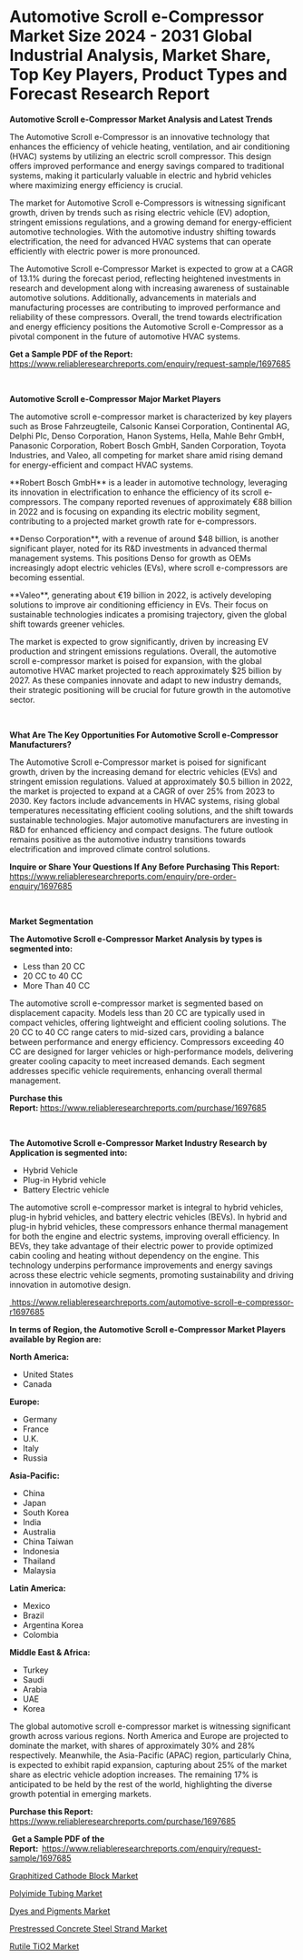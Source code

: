 <p><h1>Automotive Scroll e-Compressor Market Size 2024 - 2031 Global Industrial Analysis, Market Share, Top Key Players, Product Types and Forecast Research Report</h1></p><p><strong>Automotive Scroll e-Compressor Market Analysis and Latest Trends</strong></p>
<p><p>The Automotive Scroll e-Compressor is an innovative technology that enhances the efficiency of vehicle heating, ventilation, and air conditioning (HVAC) systems by utilizing an electric scroll compressor. This design offers improved performance and energy savings compared to traditional systems, making it particularly valuable in electric and hybrid vehicles where maximizing energy efficiency is crucial.</p><p>The market for Automotive Scroll e-Compressors is witnessing significant growth, driven by trends such as rising electric vehicle (EV) adoption, stringent emissions regulations, and a growing demand for energy-efficient automotive technologies. With the automotive industry shifting towards electrification, the need for advanced HVAC systems that can operate efficiently with electric power is more pronounced. </p><p>The Automotive Scroll e-Compressor Market is expected to grow at a CAGR of 13.1% during the forecast period, reflecting heightened investments in research and development along with increasing awareness of sustainable automotive solutions. Additionally, advancements in materials and manufacturing processes are contributing to improved performance and reliability of these compressors. Overall, the trend towards electrification and energy efficiency positions the Automotive Scroll e-Compressor as a pivotal component in the future of automotive HVAC systems.</p></p>
<p><strong>Get a Sample PDF of the Report:&nbsp;</strong> <a href="https://www.reliableresearchreports.com/enquiry/request-sample/1697685?utm_campaign=1393&utm_medium=2&utm_source=Github&utm_content=ia&utm_term=03102024&utm_id=automotive-scroll-e-compressor">https://www.reliableresearchreports.com/enquiry/request-sample/1697685</a></p>
<p>&nbsp;</p>
<p><strong>Automotive Scroll e-Compressor Major Market Players</strong></p>
<p><p>The automotive scroll e-compressor market is characterized by key players such as Brose Fahrzeugteile, Calsonic Kansei Corporation, Continental AG, Delphi Plc, Denso Corporation, Hanon Systems, Hella, Mahle Behr GmbH, Panasonic Corporation, Robert Bosch GmbH, Sanden Corporation, Toyota Industries, and Valeo, all competing for market share amid rising demand for energy-efficient and compact HVAC systems.</p><p>**Robert Bosch GmbH** is a leader in automotive technology, leveraging its innovation in electrification to enhance the efficiency of its scroll e-compressors. The company reported revenues of approximately €88 billion in 2022 and is focusing on expanding its electric mobility segment, contributing to a projected market growth rate for e-compressors.</p><p>**Denso Corporation**, with a revenue of around $48 billion, is another significant player, noted for its R&D investments in advanced thermal management systems. This positions Denso for growth as OEMs increasingly adopt electric vehicles (EVs), where scroll e-compressors are becoming essential.</p><p>**Valeo**, generating about €19 billion in 2022, is actively developing solutions to improve air conditioning efficiency in EVs. Their focus on sustainable technologies indicates a promising trajectory, given the global shift towards greener vehicles.</p><p>The market is expected to grow significantly, driven by increasing EV production and stringent emissions regulations. Overall, the automotive scroll e-compressor market is poised for expansion, with the global automotive HVAC market projected to reach approximately $25 billion by 2027. As these companies innovate and adapt to new industry demands, their strategic positioning will be crucial for future growth in the automotive sector.</p></p>
<p>&nbsp;</p>
<p><strong>What Are The Key Opportunities For Automotive Scroll e-Compressor Manufacturers?</strong></p>
<p><p>The Automotive Scroll e-Compressor market is poised for significant growth, driven by the increasing demand for electric vehicles (EVs) and stringent emission regulations. Valued at approximately $0.5 billion in 2022, the market is projected to expand at a CAGR of over 25% from 2023 to 2030. Key factors include advancements in HVAC systems, rising global temperatures necessitating efficient cooling solutions, and the shift towards sustainable technologies. Major automotive manufacturers are investing in R&D for enhanced efficiency and compact designs. The future outlook remains positive as the automotive industry transitions towards electrification and improved climate control solutions.</p></p>
<p><strong>Inquire or Share Your Questions If Any Before Purchasing This Report:</strong> <a href="https://www.reliableresearchreports.com/enquiry/pre-order-enquiry/1697685?utm_campaign=1393&utm_medium=2&utm_source=Github&utm_content=ia&utm_term=03102024&utm_id=automotive-scroll-e-compressor">https://www.reliableresearchreports.com/enquiry/pre-order-enquiry/1697685</a></p>
<p>&nbsp;</p>
<p><strong>Market Segmentation</strong></p>
<p><strong>The Automotive Scroll e-Compressor Market Analysis by types is segmented into:</strong></p>
<p><ul><li>Less than 20 CC</li><li>20 CC to 40 CC</li><li>More Than 40 CC</li></ul></p>
<p><p>The automotive scroll e-compressor market is segmented based on displacement capacity. Models less than 20 CC are typically used in compact vehicles, offering lightweight and efficient cooling solutions. The 20 CC to 40 CC range caters to mid-sized cars, providing a balance between performance and energy efficiency. Compressors exceeding 40 CC are designed for larger vehicles or high-performance models, delivering greater cooling capacity to meet increased demands. Each segment addresses specific vehicle requirements, enhancing overall thermal management.</p></p>
<p><strong>Purchase this Report:&nbsp;</strong><a href="https://www.reliableresearchreports.com/purchase/1697685?utm_campaign=1393&utm_medium=2&utm_source=Github&utm_content=ia&utm_term=03102024&utm_id=automotive-scroll-e-compressor">https://www.reliableresearchreports.com/purchase/1697685</a></p>
<p>&nbsp;</p>
<p><strong>The Automotive Scroll e-Compressor Market Industry Research by Application is segmented into:</strong></p>
<p><ul><li>Hybrid Vehicle</li><li>Plug-in Hybrid vehicle</li><li>Battery Electric vehicle</li></ul></p>
<p><p>The automotive scroll e-compressor market is integral to hybrid vehicles, plug-in hybrid vehicles, and battery electric vehicles (BEVs). In hybrid and plug-in hybrid vehicles, these compressors enhance thermal management for both the engine and electric systems, improving overall efficiency. In BEVs, they take advantage of their electric power to provide optimized cabin cooling and heating without dependency on the engine. This technology underpins performance improvements and energy savings across these electric vehicle segments, promoting sustainability and driving innovation in automotive design.</p></p>
<p><a href="https://www.reliableresearchreports.com/automotive-scroll-e-compressor-r1697685?utm_campaign=1393&utm_medium=2&utm_source=Github&utm_content=ia&utm_term=03102024&utm_id=automotive-scroll-e-compressor">&nbsp;https://www.reliableresearchreports.com/automotive-scroll-e-compressor-r1697685</a></p>
<p><strong>In terms of Region, the Automotive Scroll e-Compressor Market Players available by Region are:</strong></p>
<p>
    <p> <strong> North America: </strong>
        <ul>
            <li>United States</li>
            <li>Canada</li>
        </ul>
        </p> 
    <p> <strong> Europe: </strong>
        <ul>
            <li>Germany</li>
            <li>France</li>
            <li>U.K.</li>
            <li>Italy</li>
            <li>Russia</li>
        </ul>
        </p> 
    <p> <strong> Asia-Pacific: </strong>
        <ul>
            <li>China</li>
            <li>Japan</li>
            <li>South Korea</li>
            <li>India</li>
            <li>Australia</li>
            <li>China Taiwan</li>
            <li>Indonesia</li>
            <li>Thailand</li>
            <li>Malaysia</li>
        </ul>
        </p> 
    <p> <strong> Latin America: </strong>
        <ul>
            <li>Mexico</li>
            <li>Brazil</li>
            <li>Argentina Korea</li>
            <li>Colombia</li>
        </ul>
        </p> 
    <p> <strong> Middle East & Africa: </strong>
        <ul>
            <li>Turkey</li>
            <li>Saudi</li>
            <li>Arabia</li>
            <li>UAE</li>
            <li>Korea</li>
        </ul>
    </p>
    </p>
<p><p>The global automotive scroll e-compressor market is witnessing significant growth across various regions. North America and Europe are projected to dominate the market, with shares of approximately 30% and 28% respectively. Meanwhile, the Asia-Pacific (APAC) region, particularly China, is expected to exhibit rapid expansion, capturing about 25% of the market share as electric vehicle adoption increases. The remaining 17% is anticipated to be held by the rest of the world, highlighting the diverse growth potential in emerging markets.</p></p>
<p><strong>Purchase this Report: </strong><a href="https://www.reliableresearchreports.com/purchase/1697685?utm_campaign=1393&utm_medium=2&utm_source=Github&utm_content=ia&utm_term=03102024&utm_id=automotive-scroll-e-compressor">https://www.reliableresearchreports.com/purchase/1697685</a></p>
<p>&nbsp;<strong>Get a Sample PDF of the Report:&nbsp;&nbsp;</strong><a href="https://www.reliableresearchreports.com/enquiry/request-sample/1697685?utm_campaign=1393&utm_medium=2&utm_source=Github&utm_content=ia&utm_term=03102024&utm_id=automotive-scroll-e-compressor">https://www.reliableresearchreports.com/enquiry/request-sample/1697685</a></p>
<p><strong></strong></p>
<p><p><a href="https://www.linkedin.com/pulse/insights-graphitized-cathode-block-industry-market-financial-ruoqf?utm_campaign=1393&utm_medium=2&utm_source=Github&utm_content=ia&utm_term=03102024&utm_id=automotive-scroll-e-compressor">Graphitized Cathode Block Market</a></p><p><a href="https://www.linkedin.com/pulse/polyimide-tubing-market-global-regional-analysis-2024-2031-rdgof?utm_campaign=1393&utm_medium=2&utm_source=Github&utm_content=ia&utm_term=03102024&utm_id=automotive-scroll-e-compressor">Polyimide Tubing Market</a></p><p><a href="https://www.linkedin.com/pulse/dyes-pigments-market-evolution-regional-adaptations-innovation-ehibf?utm_campaign=1393&utm_medium=2&utm_source=Github&utm_content=ia&utm_term=03102024&utm_id=automotive-scroll-e-compressor">Dyes and Pigments Market</a></p><p><a href="https://www.linkedin.com/pulse/global-prestressed-concrete-steel-strand-industry-research-i2mqf?utm_campaign=1393&utm_medium=2&utm_source=Github&utm_content=ia&utm_term=03102024&utm_id=automotive-scroll-e-compressor">Prestressed Concrete Steel Strand Market</a></p><p><a href="https://www.linkedin.com/pulse/rutile-tio2-market-size-share-competitive-landscape-trend-lmnff?utm_campaign=1393&utm_medium=2&utm_source=Github&utm_content=ia&utm_term=03102024&utm_id=automotive-scroll-e-compressor">Rutile TiO2 Market</a></p></p>